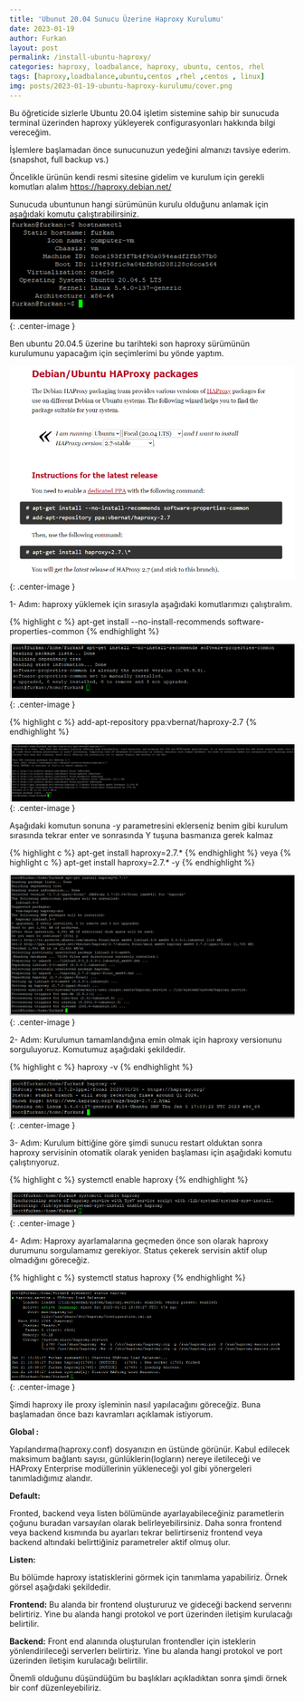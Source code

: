 ```yaml
---
title: 'Ubunut 20.04 Sunucu Üzerine Haproxy Kurulumu'
date: 2023-01-19
author: Furkan
layout: post
permalink: /install-ubuntu-haproxy/
categories: haproxy, loadbalance, haproxy, ubuntu, centos, rhel
tags: [haproxy,loadbalance,ubuntu,centos ,rhel ,centos , linux]
img: posts/2023-01-19-ubuntu-haproxy-kurulumu/cover.png
---
```


Bu öğreticide sizlerle Ubuntu 20.04 işletim sistemine sahip bir sunucuda terminal üzerinden haproxy yükleyerek configurasyonları hakkında bilgi vereceğim.

İşlemlere başlamadan önce sunucunuzun yedeğini almanızı tavsiye ederim. (snapshot, full backup vs.)

Öncelikle ürünün kendi resmi sitesine gidelim ve kurulum için gerekli komutları alalım
https://haproxy.debian.net/

Sunucuda ubuntunun hangi sürümünün kurulu olduğunu anlamak için aşağıdaki komutu çalıştırabilirsiniz.
![Picture description](/assets/img/posts/2023-01-19-ubuntu-haproxy-kurulumu/hostnamectl.png){: .center-image }

Ben ubuntu 20.04.5 üzerine bu tarihteki son haproxy sürümünün kurulumunu yapacağım için seçimlerimi bu yönde yaptım.

![Picture description](/assets/img/posts/2023-01-19-ubuntu-haproxy-kurulumu/command.png){: .center-image }

1- Adım: haproxy yüklemek için sırasıyla aşağıdaki komutlarımızı çalıştıralım.

{% highlight c %}
apt-get install --no-install-recommends software-properties-common
{% endhighlight %}

![Picture description](/assets/img/posts/2023-01-19-ubuntu-haproxy-kurulumu/ha-noins-rec.png){: .center-image }

{% highlight c %}
add-apt-repository ppa:vbernat/haproxy-2.7
{% endhighlight %}

![Picture description](/assets/img/posts/2023-01-19-ubuntu-haproxy-kurulumu/ha-add-repo.png){: .center-image }

Aşağıdaki komutun sonuna -y parametresini eklerseniz benim gibi kurulum sırasında tekrar enter ve sonrasında Y tuşuna basmanıza gerek kalmaz

{% highlight c %}
apt-get install haproxy=2.7.\*
{% endhighlight %}
veya
{% highlight c %}
apt-get install haproxy=2.7.\* -y
{% endhighlight %}

![Picture description](/assets/img/posts/2023-01-19-ubuntu-haproxy-kurulumu/ha-install.png){: .center-image }

2- Adım: Kurulumun tamamlandığına emin olmak için haproxy versionunu sorguluyoruz. Komutumuz aşağıdaki şekildedir.

{% highlight c %}
    haproxy -v
{% endhighlight %}

![Picture description](/assets/img/posts/2023-01-19-ubuntu-haproxy-kurulumu/haproxy-v.png){: .center-image }

3- Adım: Kurulum bittiğine göre şimdi sunucu restart olduktan sonra haproxy servisinin otomatik olarak yeniden başlaması için aşağıdaki komutu çalıştırıyoruz.

{% highlight c %}
systemctl enable haproxy
{% endhighlight %}

![Picture description](/assets/img/posts/2023-01-19-ubuntu-haproxy-kurulumu/ha-enable.png){: .center-image }

4- Adım: Haproxy ayarlamalarına geçmeden önce son olarak haproxy durumunu sorgulamamız gerekiyor. Status çekerek servisin aktif olup olmadığını göreceğiz.

{% highlight c %}
systemctl status haproxy
{% endhighlight %}

![Picture description](/assets/img/posts/2023-01-19-ubuntu-haproxy-kurulumu/ha-status.png){: .center-image }

Şimdi haproxy ile proxy işleminin nasıl yapılacağını göreceğiz.
Buna başlamadan önce bazı kavramları açıklamak istiyorum.

**Global :**

Yapılandırma(haproxy.conf) dosyanızın en üstünde görünür. Kabul edilecek maksimum bağlantı sayısı, günlüklerin(logların) nereye iletileceği ve HAProxy Enterprise modüllerinin yükleneceği yol gibi yönergeleri tanımladığımız alandır.

**Default:**

Fronted, backend veya listen bölümünde ayarlayabileceğiniz parametlerin çoğunu buradan varsayılan olarak belirleyebilirsiniz. Daha sonra frontend veya backend kısmında bu ayarları tekrar belirtirseniz frontend veya backend altındaki belirttiğiniz parametreler aktif olmuş olur.

**Listen:**

Bu bölümde haproxy istatisklerini görmek için tanımlama yapabiliriz.
Örnek görsel aşağıdaki şekildedir.

**Frontend:**
Bu alanda bir frontend oluştururuz ve gideceği backend serverını belirtiriz. Yine bu alanda hangi protokol ve port üzerinden iletişim kurulacağı belirtilir.

**Backend:**
Front end alanında oluşturulan frontendler için isteklerin yönlendirileceği serverlerı belirtiriz. Yine bu alanda hangi protokol ve port üzerinden iletişim kurulacağı belirtilir.

Önemli olduğunu düşündüğüm bu başlıkları açıkladıktan sonra şimdi örnek bir conf düzenleyebiliriz.
